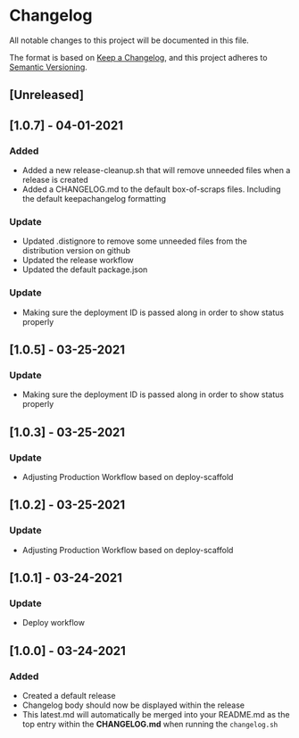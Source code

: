 # Changelog
All notable changes to this project will be documented in this file.

The format is based on [Keep a Changelog](https://keepachangelog.com/en/1.0.0/),
and this project adheres to [Semantic Versioning](https://semver.org/spec/v2.0.0.html).

## [Unreleased]

## [1.0.7] - 04-01-2021

### Added
- Added a new release-cleanup.sh that will remove unneeded files when a release is created
- Added a CHANGELOG.md to the default box-of-scraps files. Including the default keepachangelog formatting
### Update
- Updated .distignore to remove some unneeded files from the distribution version on github
- Updated the release workflow
- Updated the default package.json

### Update
- Making sure the deployment ID is passed along in order to show status properly
## [1.0.5] - 03-25-2021
### Update
- Making sure the deployment ID is passed along in order to show status properly

## [1.0.3] - 03-25-2021
### Update
- Adjusting Production Workflow based on deploy-scaffold

## [1.0.2] - 03-25-2021
### Update
- Adjusting Production Workflow based on deploy-scaffold

## [1.0.1] - 03-24-2021
### Update
- Deploy workflow

## [1.0.0] - 03-24-2021
### Added
- Created a default release
- Changelog body should now be displayed within the release
- This latest.md will automatically be merged into your README.md as the top entry within the **CHANGELOG.md** when running the `changelog.sh`